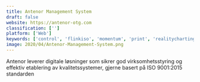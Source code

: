```yaml
---
title: Antenor Management System
draft: false 
website: https://antenor-otg.com
classification: ['']
platform: ['Web']
keywords: ['control', 'flinkiso', 'momentum', 'print', 'realitycharting', 'spade', 'winspc', 'wisdom', 'isotracker']
image: 2020/04/Antenor-Management-System.png
---
```

Antenor leverer digitale løsninger som sikrer god virksomhetsstyring og effektiv etablering av kvalitetssystemer, gjerne basert på ISO 9001:2015 standarden